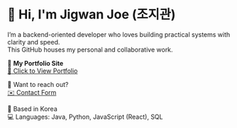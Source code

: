 # 👋 Hi, I'm Jigwan Joe (조지관)

I’m a backend-oriented developer who loves building practical systems with clarity and speed.  
This GitHub houses my personal and collaborative work.

🎯 **My Portfolio Site**  
[📁 Click to View Portfolio](https://crushonyou2.github.io/my-portfolio/)

💬 Want to reach out?  
[✉️ Contact Form](https://crushonyou2.github.io/my-portfolio/#contact)

📍 Based in Korea  
💻 Languages: Java, Python, JavaScript (React), SQL
